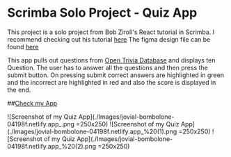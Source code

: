 # Scrimba Solo Project - Quiz App

This project is a solo project from Bob Ziroll's React tutorial in Scrimba.
I recommend checking out his tutorial [here](https://scrimba.com/learn/learnreact)
The figma design file can be found [here](https://www.figma.com/file/E9S5iPcm10f0RIHK8mCqKL/Quizzical-App?node-id=0%3A1)

This app pulls out questions from [Open Trivia Database](https://opentdb.com/api_config.php) and displays ten Question. The user has to answer all the questions and then press the submit button.
On pressing submit correct answers are highlighted in green and the incorrect are highlighted in red and also the score is displayed in the end.


##[Check my App](https://jovial-bombolone-04198f.netlify.app/)

![Screenshot of my Quiz App](./Images/jovial-bombolone-04198f.netlify.app_.png =250x250)
![Screenshot of my Quiz App](./Images/jovial-bombolone-04198f.netlify.app_%20(1).png =250x250)
![Screenshot of my Quiz App](./Images/jovial-bombolone-04198f.netlify.app_%20(2).png =250x250)
